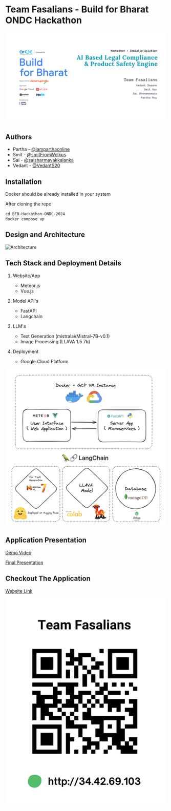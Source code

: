 # Team Fasalians - Build for Bharat ONDC Hackathon
![Build For Bharat](https://github.com/iamparthaonline/BFB-Hackathon-ONDC-2024/blob/main/BFB.png)

## Authors 

- Partha - [@iamparthaonline](https://github.com/iamparthaonline)
- Smit - [@smitFromWolkus](https://github.com/smitFromWolkus)
- Sai - [@saisharmavakkalanka](https://github.com/saisharmavakkalanka)
- Vedant - [@VedantS20](https://github.com/VedantS20)


## Installation 

Docker should be already installed in your system 

After cloning the repo

```
cd BFB-Hackathon-ONDC-2024
docker compose up
```

## Design and Architecture
![Architecture](https://github.com/iamparthaonline/BFB-Hackathon-ONDC-2024/blob/main/design-architecture.png)


## Tech Stack and Deployment Details

1. Website/App
    - Meteor.js
    - Vue.js

2. Model API's
    - FastAPI
    - Langchain

3. LLM's
   - Text Generation (mistralai/Mistral-7B-v0.1)
   - Image Processing (LLAVA 1.5 7b)

4. Deployment
   - Google Cloud Platform

![Tech](https://github.com/iamparthaonline/BFB-Hackathon-ONDC-2024/blob/main/tech.png)


## Application Presentation 

[Demo Video](https://youtu.be/tqLmmZwRw5I)

[Final Presentation](https://drive.google.com/file/d/1Bgm779w4gcMuD0GwVeBIC9Utc10X_9zz/view)


## Checkout The Application

[Website Link](http://34.42.69.103/)

![QR Image](https://github.com/iamparthaonline/BFB-Hackathon-ONDC-2024/blob/main/livelink.png)

